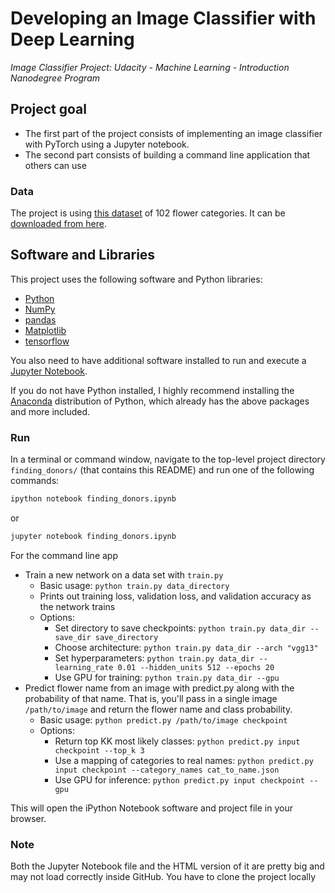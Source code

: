 # Developing an Image Classifier with Deep Learning
*Image Classifier Project: Udacity - Machine Learning - Introduction Nanodegree Program*

## Project goal

* The first part of the project consists of implementing an image classifier with PyTorch using a Jupyter notebook.
* The second part consists of building a command line application that others can use

### Data

The project is using [this dataset](http://www.robots.ox.ac.uk/~vgg/data/flowers/102/index.html) of 102 flower categories. It can be [downloaded from here](https://s3.amazonaws.com/content.udacity-data.com/nd089/flower_data.tar.gz).

## Software and Libraries

This project uses the following software and Python libraries:

* [Python](https://www.python.org/downloads/release/python-364/)
* [NumPy](http://www.numpy.org/)
* [pandas](https://pandas.pydata.org/)
* [Matplotlib](https://matplotlib.org/)
* [tensorflow](https://www.tensorflow.org/)

You also need to have additional software installed to run and execute a [Jupyter Notebook](http://ipython.org/notebook.html).

If you do not have Python installed, I highly recommend installing the [Anaconda](https://www.anaconda.com/distribution/) distribution of Python, which already has the above packages and more included.


### Run

In a terminal or command window, navigate to the top-level project directory `finding_donors/` (that contains this README) and run one of the following commands:

```bash
ipython notebook finding_donors.ipynb
```  
or
```bash
jupyter notebook finding_donors.ipynb
```

For the command line app

* Train a new network on a data set with ```train.py```
  * Basic usage: ```python train.py data_directory```
  * Prints out training loss, validation loss, and validation accuracy as the network trains
  * Options:
      * Set directory to save checkpoints: 
        ```python train.py data_dir --save_dir save_directory```
      * Choose architecture: 
        ```python train.py data_dir --arch "vgg13"```
      * Set hyperparameters: 
        ```python train.py data_dir --learning_rate 0.01 --hidden_units 512 --epochs 20```
      * Use GPU for training: 
        ```python train.py data_dir --gpu```
* Predict flower name from an image with predict.py along with the probability of that name. That is, you'll pass in a single image ```/path/to/image``` and return the flower name and class probability.
  * Basic usage: ```python predict.py /path/to/image checkpoint```
  * Options:
    * Return top KK most likely classes: 
      ```python predict.py input checkpoint --top_k 3```
    * Use a mapping of categories to real names: 
      ```python predict.py input checkpoint --category_names cat_to_name.json```
    * Use GPU for inference: 
      ```python predict.py input checkpoint --gpu```

This will open the iPython Notebook software and project file in your browser.

### Note

Both the Jupyter Notebook file and the HTML version of it are pretty big and may not load correctly inside GitHub. You have to clone the project locally
